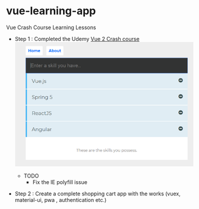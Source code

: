 # vue-learning-app

Vue Crash Course Learning Lessons

* Step 1 : Completed the Udemy [Vue 2 Crash course](https://www.udemy.com/vue-2-crash-course/learn/v4/overview)
![App Screen shot](./public/screenshot.PNG)

  * TODO
    * Fix the IE polyfill issue

* Step 2 : Create a complete shopping cart app with the works (vuex, material-ui, pwa , authentication etc.)  


